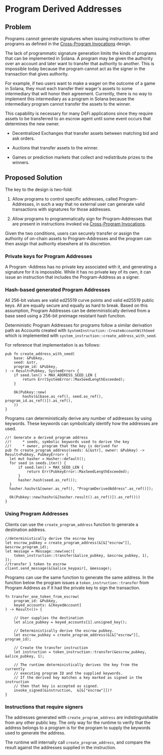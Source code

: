 # Program Derived Addresses

## Problem

Programs cannot generate signatures when issuing instructions to
other programs as defined in the [Cross-Program Invocations](cross-program-invocation.md)
design.

The lack of programmatic signature generation limits the kinds of programs
that can be implemented in Solana.  A program may be given the
authority over an account and later want to transfer that authority to another.
This is impossible today because the program cannot act as the signer in the transaction that gives authority.

For example, if two users want
to make a wager on the outcome of a game in Solana, they must each
transfer their wager's assets to some intermediary that will honor
their agreement.  Currently, there is no way to implement this intermediary
as a program in Solana because the intermediary program cannot transfer the
assets to the winner.

This capability is necessary for many DeFi applications since they
require assets to be transferred to an escrow agent until some event
occurs that determines the new owner.

* Decentralized Exchanges that transfer assets between matching bid and
ask orders.

* Auctions that transfer assets to the winner.

* Games or prediction markets that collect and redistribute prizes to
the winners.

## Proposed Solution

The key to the design is two-fold:

1. Allow programs to control specific addresses, called Program-Addresses, in such a way that no external
user can generate valid transactions with signatures for those
addresses.

2. Allow programs to programmatically sign for Program-Addresses that are
present in instructions invoked via [Cross-Program Invocations](cross-program-invocation.md).

Given the two conditions, users can securely transfer or assign
the authority of on-chain assets to Program-Addresses and the program
can then assign that authority elsewhere at its discretion.

### Private keys for Program Addresses

A Program -Address has no private key associated with it, and generating
a signature for it is impossible.  While it has no private key of
its own, it can issue an instruction that includes the Program-Address as a signer.

### Hash-based generated Program Addresses

All 256-bit values are valid ed25519 curve points and valid ed25519 public
keys.  All are equally secure and equally as hard to break.
Based on this assumption, Program Addresses can be deterministically
derived from a base seed using a 256-bit preimage resistant hash function.

Deterministic Program Addresses for programs follow a similar derivation
path as Accounts created with `SystemInstruction::CreateAccountWithSeed`
which is implemented with `system_instruction::create_address_with_seed`.

For reference that implementation is as follows:

```rust,ignore
pub fn create_address_with_seed(
    base: &Pubkey,
    seed: &str,
    program_id: &Pubkey,
) -> Result<Pubkey, SystemError> {
    if seed.len() > MAX_ADDRESS_SEED_LEN {
        return Err(SystemError::MaxSeedLengthExceeded);
    }

    Ok(Pubkey::new(
        hashv(&[base.as_ref(), seed.as_ref(), program_id.as_ref()]).as_ref(),
    ))
}
```

Programs can deterministically derive any number of addresses by
using keywords.  These keywords can symbolically identify how the addresses are used.

```rust,ignore
//! Generate a derived program address
//!     * seeds, symbolic keywords used to derive the key
//!     * owner, program that the key is derived for
pub fn create_program_address(seeds: &[&str], owner: &Pubkey) -> Result<Pubkey, PubkeyError> {
  let mut hasher = Hasher::default();
  for seed in seeds.iter() {
      if seed.len() > MAX_SEED_LEN {
          return Err(PubkeyError::MaxSeedLengthExceeded);
      }
      hasher.hash(seed.as_ref());
  }
  hasher.hashv(&[owner.as_ref(), "ProgramDerivedAddress".as_ref()]);

  Ok(Pubkey::new(hashv(&[hasher.result().as_ref()]).as_ref()))
}
```

### Using Program Addresses

Clients can use the `create_program_address` function to generate
a destination address.

```rust,ignore
//deterministically derive the escrow key
let escrow_pubkey = create_program_address(&[&["escrow"]], &escrow_program_id);
let message = Message::new(vec![
    token_instruction::transfer(&alice_pubkey, &escrow_pubkey, 1),
]);
//transfer 1 token to escrow
client.send_message(&[&alice_keypair], &message);
```

Programs can use the same function to generate the same address.
In the function below the program issues a `token_instruction::transfer` from
Program Address as if it had the private key to sign the transaction.

```rust,ignore
fn transfer_one_token_from_escrow(
    program_id: &Pubkey,
    keyed_accounts: &[KeyedAccount]
) -> Result<()> {

    // User supplies the destination
    let alice_pubkey = keyed_accounts[1].unsigned_key();

    // Deterministically derive the escrow pubkey.
    let escrow_pubkey = create_program_address(&[&["escrow"]], program_id);

    // Create the transfer instruction
    let instruction = token_instruction::transfer(&escrow_pubkey, &alice_pubkey, 1);

    // The runtime deterministically derives the key from the currently
    // executing program ID and the supplied keywords.
    // If the derived key matches a key marked as signed in the instruction
    // then that key is accepted as signed.
    invoke_signed(&instruction,  &[&["escrow"]])?
}
```

### Instructions that require signers

The addresses generated with `create_program_address` are indistinguishable
from any other public key.  The only way for the runtime to verify that the
address belongs to a program is for the program to supply the keywords used
to generate the address.

The runtime will internally call `create_program_address`, and compare the
result against the addresses supplied in the instruction.